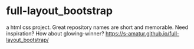 # full-layout_bootstrap
a html css project. Great repository names are short and memorable. Need inspiration? How about glowing-winner?
https://s-amatur.github.io/full-layout_bootstrap/
